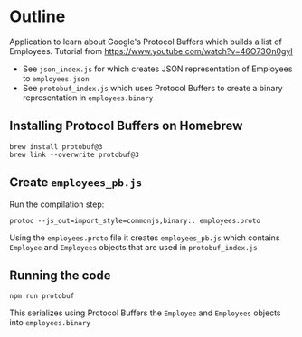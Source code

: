 # Outline

Application to learn about Google's Protocol Buffers which builds a list of Employees. Tutorial from https://www.youtube.com/watch?v=46O73On0gyI

- See `json_index.js` for which creates JSON representation of Employees to `employees.json`
- See `protobuf_index.js` which uses Protocol Buffers to create a binary representation in `employees.binary`

## Installing Protocol Buffers on Homebrew

```
brew install protobuf@3
brew link --overwrite protobuf@3
```

## Create `employees_pb.js`

Run the compilation step:

```
protoc --js_out=import_style=commonjs,binary:. employees.proto
```

Using the `employees.proto` file it creates `employees_pb.js` which contains `Employee` and `Employees` objects that are used in `protobuf_index.js`

## Running the code

```
npm run protobuf
```

This serializes using Protocol Buffers the `Employee` and `Employees` objects into `employees.binary`